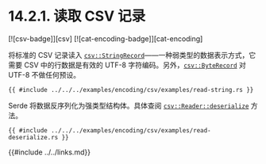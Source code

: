 # 14.2.1. 读取 CSV 记录

[![csv-badge]][csv] [![cat-encoding-badge]][cat-encoding]

将标准的 CSV 记录读入 [`csv::StringRecord`]——一种弱类型的数据表示方式，它需要 CSV 中的行数据是有效的 UTF-8 字符编码。另外，[`csv::ByteRecord`] 对 UTF-8 不做任何预设。

```rust,edition2018
{{ #include ../../../examples/encoding/csv/examples/read-string.rs }}
```

Serde 将数据反序列化为强类型结构体。具体查阅 [`csv::Reader::deserialize`] 方法。

```rust,edition2018
{{ #include ../../../examples/encoding/csv/examples/read-deserialize.rs }}
```

[`csv::ByteRecord`]: https://docs.rs/csv/*/csv/struct.ByteRecord.html
[`csv::Reader::deserialize`]: https://docs.rs/csv/*/csv/struct.Reader.html#method.deserialize
[`csv::StringRecord`]: https://docs.rs/csv/*/csv/struct.StringRecord.html

{{#include ../../links.md}}
